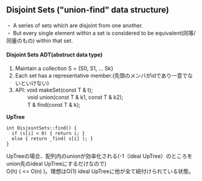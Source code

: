 
## Disjoint Sets ("union-find" data structure)
・ A series of sets which are disjoint from one another.<br>
・ But every single element within a set is considered to be equivalent(同等/同量のもの) within that set.<br>

#### Disjoint Sets ADT(abstruct data type)
1. Maintain a collection S = {S0, S1, ... Sk} <br>
2. Each set has a representative member.(先頭のメンバがidであり一意でないといけない)<br>
3. API: void makeSet(const T & t); <br>
　　 void union(const T & k1, const T & k2); <br>
　　 T & find(const T & k); <br>

**UpTree**<br>
```
int DisjointSets::find() {
  if (s[i] < 0) { return i; }
  else { return _find( s[i] ); }
}
```

UpTreeの場合、配列内のunionが効率化される(-1（ideal UpTree）のところをunion先のideal UpTreeにするだけなので)<br>
O(h) ( <= O(n) )。理想はO(1) ideal UpTreeに他が全て紐付けられている状態。<br>
